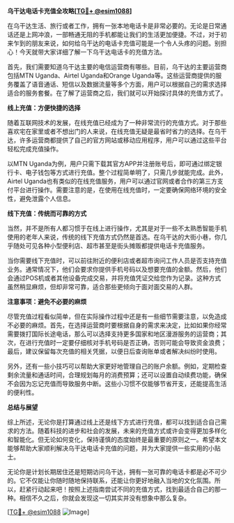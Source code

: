 **乌干达电话卡充值全攻略[[TG💪+ @esim1088](https://t.me/s/esim1088)]**

在乌干达生活、旅行或者工作，拥有一张本地电话卡是非常必要的。无论是日常通话还是上网冲浪，一部畅通无阻的手机都能让我们的生活更加便捷。不过，对于初来乍到的朋友来说，如何给乌干达的电话卡充值可能是一个令人头疼的问题。别担心！今天就带大家详细了解一下乌干达电话卡的充值方法。

首先，我们需要知道乌干达主要的电信运营商有哪些。目前，乌干达的主要运营商包括MTN Uganda、Airtel Uganda和Orange Uganda等。这些运营商提供的服务覆盖了语音通话、短信以及数据流量等多个方面，用户可以根据自己的需求选择适合的服务套餐。在了解了运营商之后，我们就可以开始探讨具体的充值方式了。

**线上充值：方便快捷的选择**

随着互联网技术的发展，在线充值已经成为了一种非常流行的充值方式。对于那些喜欢宅在家里或者不想出门的人来说，在线充值无疑是最省时省力的选择。在乌干达，许多运营商都提供了自己的官方网站或移动应用程序，用户可以通过这些平台轻松完成充值操作。

以MTN Uganda为例，用户只需下载其官方APP并注册账号后，即可通过绑定银行卡、电子钱包等方式进行充值。整个过程简单明了，只需几步就能完成。此外，Airtel Uganda也有类似的在线充值服务，用户可以通过官网或者合作的第三方支付平台进行操作。需要注意的是，在使用在线充值时，一定要确保网络环境的安全性，避免泄露个人信息。

**线下充值：传统而可靠的方式**

当然，并不是所有人都习惯于在线上进行操作，尤其是对于一些不太熟悉智能手机使用的老年人来说，传统的线下充值方式仍然是首选。在乌干达的大街小巷，你几乎随处可见各种小型便利店、超市甚至是街头摊贩都提供电话卡充值服务。

当你需要线下充值时，可以前往附近的便利店或者超市询问工作人员是否支持充值业务。通常情况下，他们会要求你提供手机号码以及想要充值的金额。然后，他们会通过POS机或者其他设备完成交易，并将充值凭证交给您作为记录。这种方式虽然稍显麻烦，但却非常可靠，适合那些更倾向于面对面交易的人群。

**注意事项：避免不必要的麻烦**

尽管充值过程看似简单，但在实际操作过程中还是有一些细节需要注意，以免造成不必要的麻烦。首先，在选择运营商时要根据自身的需求来决定，比如如果你经常需要拨打国际长途电话，那么可以选择支持更多国家和地区漫游服务的运营商；其次，在进行充值时一定要仔细核对手机号码是否正确，否则可能会导致资金浪费；最后，建议保留每次充值的相关凭据，以便日后查询账单或者解决纠纷时使用。

另外，还有一些小技巧可以帮助大家更好地管理自己的账户余额。例如，定期检查剩余流量和通话时间，合理规划每月的消费预算；还可以设置自动续费功能，确保不会因为忘记充值而导致服务中断。这些小习惯不仅能够节省开支，还能提高生活的便利性。

**总结与展望**

综上所述，无论你是打算通过线上还是线下方式进行充值，都可以找到适合自己需求的方法。随着科技的进步和社会的发展，未来的充值方式或许会变得更加多样化和智能化。但无论如何变化，保持谨慎的态度始终是最重要的原则之一。希望本文能够帮助大家顺利解决乌干达电话卡充值的问题，并为大家提供一些实用的小贴士。

无论你是计划长期居住还是短期访问乌干达，拥有一张可靠的电话卡都是必不可少的。它不仅能让你随时随地保持联系，还能让你更好地融入当地的文化氛围。所以，赶紧行动起来吧！按照上述指南尝试不同的充值方式，找到最适合自己的那一种。相信不久之后，你就会发现这一切其实并没有想象中那么复杂。

[[TG💪+ @esim1088](https://t.me/s/esim1088) ![Image](https://i.postimg.cc/4NQfJmqS/Snipaste-2025-05-13-00-14-12.png)]